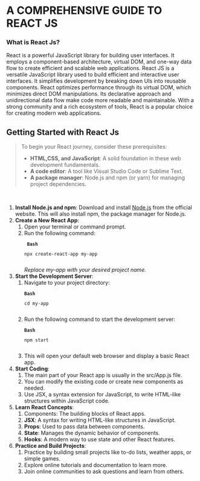 <h1>A COMPREHENSIVE GUIDE TO REACT JS</h1>
<h3> What is React Js?</h3>
<p> React is a powerful JavaScript library for building user interfaces. It employs a component-based architecture, virtual DOM, and one-way data flow to create efficient and scalable web applications. React JS is a versatile JavaScript library used to build efficient and interactive user interfaces. It simplifies development by breaking down UIs into reusable components. React optimizes performance through its virtual DOM, which minimizes direct DOM manipulations. Its declarative approach and unidirectional data flow make code more readable and maintainable. With a strong community and a rich ecosystem of tools, React is a popular choice for creating modern web applications.</p>
<h2>Getting Started with React Js</h2>
<blockquote><p>To begin your React journey, consider these prerequisites:
<ul>
<li><strong>HTML,CSS, and JavaScript</strong>: A solid foundation in these web development fundamentals.</li>
<li><strong>A code editor</strong>: A tool like Visual Studio Code or Sublime Text.</li>
<li><strong>A package manager</strong>: Node.js and npm (or yarn) for managing project dependencies.</li>
</ul><p></blockquote>
<br>
<ol>
<li><strong>Install Node.js and npm</strong>: Download and install <a href="https://nodejs.org/en"_blank">Node.js</a> from the official website. This will also install npm, the package manager for Node.js.</li>
<li><strong>Create a New React App</strong>: 
<ol>
<li>Open your terminal or command prompt.</li>
<li>Run the following command: <pre><code> <strong>Bash</strong> <p>npx create-react-app my-app </p></pre></code><i> Replace my-app with your desired project name.</i></li></ol>
<li><strong>Start the Development Server</strong>:
<ol>
<li>Navigate to your project directory: <pre><code><strong>Bash</strong> <p>cd my-app </p></pre></code></li>
<li>Run the following command to start the development server: <pre><code><strong>Bash</strong> <p>npm start </p></pre></code></li>
<li>This will open your default web browser and display a basic React app.</li></ol>
<li><strong>Start Coding</strong>:
<ol>
<li>The main part of your React app is usually in the src/App.js file.</li>
<li>You can modify the existing code or create new components as needed.</li>
<li>Use JSX, a syntax extension for JavaScript, to write HTML-like structures within JavaScript code.</li></ol>
<li><strong>Learn React Concepts</strong>:
<ol>
<li>Components: The building blocks of React apps.</li>
<li><strong>JSX</strong>: A syntax for writing HTML-like structures in JavaScript.</li>
<li><strong>Props</strong>: Used to pass data between components.</li>
<li><strong>State</strong>: Manages the dynamic behavior of components.</li>
<li><strong>Hooks</strong>: A modern way to use state and other React features.</li></ol>
<li><strong>Practice and Build Projects</strong>:
<ol>
<li>Practice by building small projects like to-do lists, weather apps, or simple games.</li>
<li>Explore online tutorials and documentation to learn more.</li>
<li>Join online communities to ask questions and learn from others.</li></ol>
</ul>